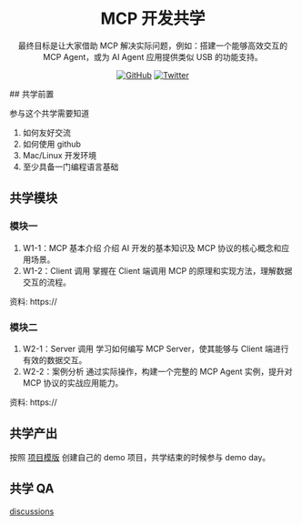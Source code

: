 <div align="center">
  <h1> MCP 开发共学 </h1>

 <p> 最终目标是让大家借助 MCP 解决实际问题，例如：搭建一个能够高效交互的 MCP Agent，或为 AI Agent 应用提供类似 USB 的功能支持。</p>

 <p>
    <a href="https://github.com/CreatorsDAO"><img src="https://badgen.net/badge/icon/github?icon=github&label" alt="GitHub" /></a>
    <a href="https://twitter.com/Labs706"><img src="https://badgen.net/badge/icon/twitter?icon=twitter&label" alt="Twitter" /></a>
  </p

</div>

<div align="left">
## 共学前置

参与这个共学需要知道

1. 如何友好交流
2. 如何使用 github
3. Mac/Linux 开发环境
4. 至少具备一门编程语言基础
   
## 共学模块

### 模块一

1. W1-1：MCP 基本介绍
   介绍 AI 开发的基本知识及 MCP 协议的核心概念和应用场景。
3. W1-2：Client 调用
   掌握在 Client 端调用 MCP 的原理和实现方法，理解数据交互的流程。

资料: https://

### 模块二

1. W2-1：Server 调用
   学习如何编写 MCP Server，使其能够与 Client 端进行有效的数据交互。
3. W2-2：案例分析
   通过实际操作，构建一个完整的 MCP Agent 实例，提升对 MCP 协议的实战应用能力。

资料: https://

## 共学产出

按照 [项目模版](https://github.com/orgs/CreatorsDAO/discussions/60) 创建自己的 demo 项目，共学结束的时候参与 demo day。

## 共学 QA

[discussions](https://github.com/orgs/CreatorsDAO/discussions/categories/q-a)
</div>
